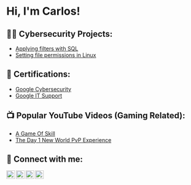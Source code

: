 <h1>Hi, I'm Carlos!</h1>

<h2>👨‍💻 Cybersecurity Projects:</h2>

- [Applying filters with SQL](https://docs.google.com/document/d/1t9c4N3MjOqtbuk7wfJjwU_Wb9-OkuiWEgqlXNrxhpew/edit?resourcekey=0-vaMTGnFPBI3j2fsVF0jMKA#heading=h.adnh333husy)
- [Setting file permissions in Linux](https://docs.google.com/document/d/14TEXEyuJwjd8R3MiQNy2AErOA5oumgP41MCXjDeMmio/edit?resourcekey=0-6ky4nwod39lZndaIUkb3OA#heading=h.adnh333husy)

<h2>📝 Certifications:</h2>

- [Google Cybersecurity](
https://www.coursera.org/account/accomplishments/specialization/certificate/QGQZB8YJ9GPH)
- [Google IT Support](https://www.coursera.org/accomplishments)

<h2>📺 Popular YouTube Videos (Gaming Related):</h2>

- [A Game Of Skill](https://www.youtube.com/watch?v=z32DbvdwI5Q)
- [The Day 1 New World PvP Experience](https://www.youtube.com/watch?v=1liwQTuv0_A)

<h2> 🤳 Connect with me:</h2>

[<img align="left" alt="JoshMadakor | YouTube" width="22px" src="https://cdn.jsdelivr.net/npm/simple-icons@v3/icons/youtube.svg" />][youtube]
[<img align="left" alt="JoshMadakor | Twitter" width="22px" src="https://cdn.jsdelivr.net/npm/simple-icons@v3/icons/twitter.svg" />][twitter]
[<img align="left" alt="JoshMadakor | LinkedIn" width="22px" src="https://cdn.jsdelivr.net/npm/simple-icons@v3/icons/linkedin.svg" />][linkedin]
[<img align="left" alt="JoshMadakor | Instagram" width="22px" src="https://cdn.jsdelivr.net/npm/simple-icons@v3/icons/instagram.svg" />][instagram]

[twitter]: https://twitter.com/CeeJwasX
[youtube]: https://www.youtube.com/channel/UCrbOWJZD3rZeYIz36rtdgVw
[instagram]: https://www.instagram.com/cj_barreto/
[linkedin]: https://www.linkedin.com/in/carlos-barreto-jr/

<!--
**joshmadakor1/joshmadakor1** is a ✨ _special_ ✨ repository because its `README.md` (this file) appears on your GitHub profile.

Here are some ideas to get you started:

- 🔭 I’m currently working on ...
- 🌱 I’m currently learning ...
- 👯 I’m looking to collaborate on ...
- 🤔 I’m looking for help with ...
- 💬 Ask me about ...
- 📫 How to reach me: ...
- 😄 Pronouns: ...
- ⚡ Fun fact: ...
-->
